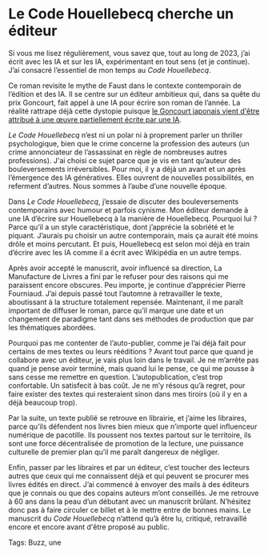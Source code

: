 # Le Code Houellebecq cherche un éditeur

Si vous me lisez régulièrement, vous savez que, tout au long de 2023, j’ai écrit avec les IA et sur les IA, expérimentant en tout sens (et je continue). J’ai consacré l’essentiel de mon temps au *Code Houellebecq*.

Ce roman revisite le mythe de Faust dans le contexte contemporain de l’édition et des IA. Il se centre sur un éditeur ambitieux qui, dans sa quête du prix Goncourt, fait appel à une IA pour écrire son roman de l’année. La réalité rattrape déjà cette dystopie puisque [le Goncourt japonais vient d'être attribué à une œuvre partiellement écrite par une IA](https://themessenger.com/tech/author-admits-she-used-chatgpt-to-write-award-winning-novel).

*Le Code Houellebecq* n’est ni un polar ni à proprement parler un thriller psychologique, bien que le crime concerne la profession des auteurs (un crime annonciateur de l’assassinat en règle de nombreuses autres professions). J'ai choisi ce sujet parce que je vis en tant qu’auteur des bouleversements irréversibles. Pour moi, il y a déjà un avant et un après l’émergence des IA génératives. Elles ouvrent de nouvelles possibilités, en referment d’autres. Nous sommes à l’aube d’une nouvelle époque.

Dans *Le Code Houellebecq*, j’essaie de discuter des bouleversements contemporains avec humour et parfois cynisme. Mon éditeur demande à une IA d’écrire sur Houellebecq à la manière de Houellebecq. Pourquoi lui ? Parce qu’il a un style caractéristique, dont j’apprécie la sobriété et le piquant. J’aurais pu choisir un autre contemporain, mais ça aurait été moins drôle et moins percutant. Et puis, Houellebecq est selon moi déjà en train d’écrire avec les IA comme il a écrit avec Wikipédia en un autre temps.

Après avoir accepté le manuscrit, avoir influencé sa direction, La Manufacture de Livres a fini par le refuser pour des raisons qui me paraissent encore obscures. Peu importe, je continue d’apprécier Pierre Fourniaud. J’ai depuis passé tout l’automne à retravailler le texte, aboutissant à la structure totalement repensée. Maintenant, il me paraît important de diffuser le roman, parce qu’il marque une date et un changement de paradigme tant dans ses méthodes de production que par les thématiques abordées.

Pourquoi pas me contenter de l’auto-publier, comme je l’ai déjà fait pour certains de mes textes ou leurs rééditions ? Avant tout parce que quand je collabore avec un éditeur, je vais plus loin dans le travail. Je ne m’arrête pas quand je pense avoir terminé, mais quand lui le pense, ce qui me pousse à sans cesse me remettre en question. L’autopublication, c’est trop confortable. Un satisfecit à bas coût. Je ne m’y résous qu’à regret, pour faire exister des textes qui resteraient sinon dans mes tiroirs (où il y en a déjà beaucoup trop).

Par la suite, un texte publié se retrouve en librairie, et j’aime les libraires, parce qu’ils défendent nos livres bien mieux que n’importe quel influenceur numérique de pacotille. Ils poussent nos textes partout sur le territoire, ils sont une force décentralisée de promotion de la lecture, une puissance culturelle de premier plan qu’il me paraît dangereux de négliger.

Enfin, passer par les libraires et par un éditeur, c’est toucher des lecteurs autres que ceux qui me connaissent déjà et qui peuvent se procurer mes livres édités en direct. J’ai commencé à envoyer des mails à des éditeurs que je connais ou que des copains auteurs m’ont conseillés. Je me retrouve à 60 ans dans la peau d’un débutant avec un manuscrit brûlant. N’hésitez donc pas à faire circuler ce billet et à le mettre entre de bonnes mains. Le manuscrit du *Code Houellebecq* n’attend qu’à être lu, critiqué, retravaillé encore et encore avant d'être proposé au public.

Tags: Buzz, une